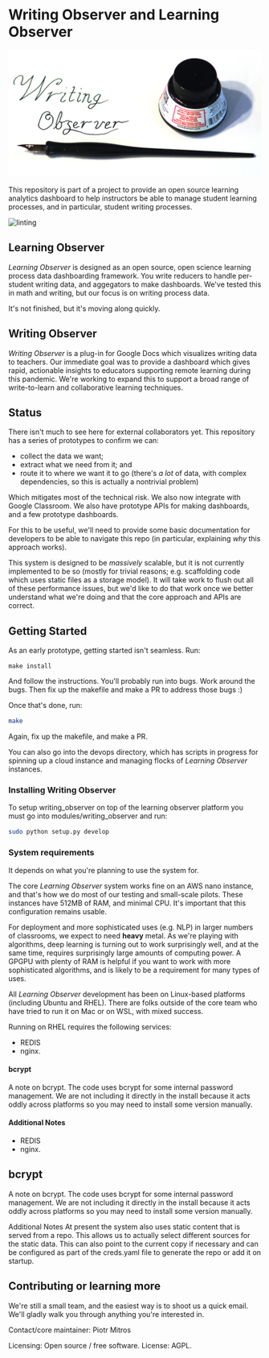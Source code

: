 # Writing Observer and Learning Observer

![Writing Observer Logo](learning_observer/learning_observer/static/media/logo-clean.jpg)

This repository is part of a project to provide an open source
learning analytics dashboard to help instructors be able to manage
student learning processes, and in particular, student writing
processes.

![linting](https://github.com/ETS-Next-Gen/writing_observer/actions/workflows/pycodestyle.yml/badge.svg)

## Learning Observer

_Learning Observer_ is designed as an open source, open science learning
process data dashboarding framework. You write reducers to handle
per-student writing data, and aggegators to make dashboards. We've
tested this in math and writing, but our focus is on writing process
data.

It's not finished, but it's moving along quickly.

## Writing Observer

_Writing Observer_ is a plug-in for Google Docs which visualizes writing
data to teachers. Our immediate goal was to provide a dashboard which
gives rapid, actionable insights to educators supporting remote
learning during this pandemic. We're working to expand this to support
a broad range of write-to-learn and collaborative learning techniques.

## Status

There isn't much to see here for external collaborators yet. This
repository has a series of prototypes to confirm we can:

* collect the data we want;
* extract what we need from it; and
* route it to where we want it to go (there's _a lot_ of data, with
  complex dependencies, so this is actually a nontrivial problem)

Which mitigates most of the technical risk. We also now integrate with
Google Classroom. We also have prototype APIs for making dashboards, and
a few prototype dashboards.

For this to be useful, we'll need to provide some basic documentation
for developers to be able to navigate this repo (in particular,
explaining _why_ this approach works).

This system is designed to be _massively_ scalable, but it is not
currently implemented to be so (mostly for trivial reasons;
e.g. scaffolding code which uses static files as a storage model). It
will take work to flush out all of these performance issues, but we'd
like to do that work once we better understand what we're doing and
that the core approach and APIs are correct.

## Getting Started

As an early prototype, getting started isn't seamless. Run:

```~bash
make install
```

And follow the instructions. You'll probably run into bugs. Work around the bugs. Then fix up the makefile and make a PR to address those bugs :)

Once that's done, run:

```bash
make
```

Again, fix up the makefile, and make a PR.

You can also go into the devops directory, which has scripts in
progress for spinning up a cloud instance and managing flocks of
_Learning Observer_ instances.

### Installing Writing Observer

To setup writing_observer on top of the learning observer platform you must go into modules/writing_observer and run:

```bash
sudo python setup.py develop
```

### System requirements

It depends on what you're planning to use the system for.

The core _Learning Observer_ system works fine on an AWS nano
instance, and that's how we do most of our testing and small-scale
pilots. These instances have 512MB of RAM, and minimal CPU. It's
important that this configuration remains usable.

For deployment and more sophisticated uses (e.g. NLP) in larger
numbers of classrooms, we expect to need **heavy** metal. As we're
playing with algorithms, deep learning is turning out to work
surprisingly well, and at the same time, requires surprisingly large
amounts of computing power. A GPGPU with plenty of RAM is helpful if
you want to work with more sophisticated algorithms, and is likely to
be a requirement for many types of uses.

All _Learning Observer_ development has been on Linux-based platforms
(including Ubuntu and RHEL). There are folks outside of the core team
who have tried to run it on Mac or on WSL, with mixed success.

Running on RHEL requires the following services:

* REDIS
* nginx.

#### bcrypt

A note on bcrypt.  The code uses bcrypt for some internal password management.
We are not including it directly in the install because it acts oddly across
platforms so you may need to install some version manually.

#### Additional Notes

 * REDIS
 * nginx.


bcrypt
-----------------------------------------------
A note on bcrypt.  The code uses bcrypt for some internal password management.
We are not including it directly in the install because it acts oddly across
platforms so you may need to install some version manually.


Additional Notes
At present the system also uses static content that is served from a repo.
This allows us to actually select different sources for the static data.
This can also point to the current copy if necessary and can be configured
as part of the creds.yaml file to generate the repo or add it on startup.

## Contributing or learning more

We're still a small team, and the easiest way is to shoot us a quick
email. We'll gladly walk you through anything you're interested in.

Contact/core maintainer: Piotr Mitros

Licensing: Open source / free software. License: AGPL.
